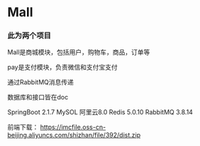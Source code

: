# Mall

### 此为两个项目

Mall是商城模块，包括用户，购物车，商品，订单等

pay是支付模块，负责微信和支付宝支付

通过RabbitMQ消息传递

数据库和接口皆在doc

SpringBoot 2.1.7
MySOL 阿里云8.0
Redis 5.0.10
RabbitMQ 3.8.14

前端下载： https://imcfile.oss-cn-beijing.aliyuncs.com/shizhan/file/392/dist.zip



